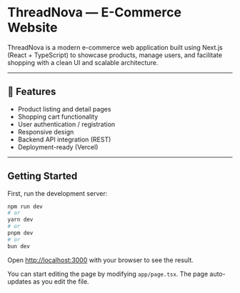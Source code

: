# ThreadNova — E-Commerce Website

ThreadNova is a modern e-commerce web application built using Next.js (React + TypeScript) to showcase products, manage users, and facilitate shopping with a clean UI and scalable architecture.

---

## 🧰 Features

- Product listing and detail pages  
- Shopping cart functionality  
- User authentication / registration  
- Responsive design  
- Backend API integration (REST)  
- Deployment-ready (Vercel)

---

## Getting Started

First, run the development server:

```bash
npm run dev
# or
yarn dev
# or
pnpm dev
# or
bun dev
```

Open [http://localhost:3000](http://localhost:3000) with your browser to see the result.

You can start editing the page by modifying `app/page.tsx`. The page auto-updates as you edit the file.
